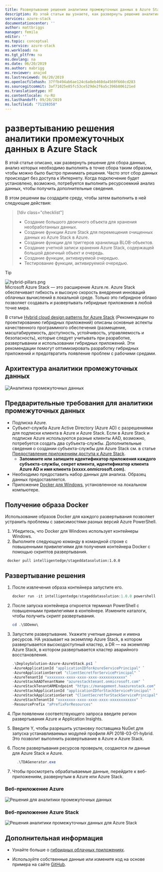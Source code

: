 ```yaml
---
title: Развертывание решения аналитики промежуточных данных в Azure Stack | Документация Майкрософт
description: Из этой статьи вы узнаете, как развернуть решение аналитики промежуточных данных в Azure Stack.
services: azure-stack
documentationcenter: ''
author: mattbriggs
manager: femila
editor: ''
ms.topic: conceptual
ms.service: azure-stack
ms.workload: na
ms.tgt_pltfrm: na
ms.devlang: na
ms.date: 06/20/2019
ms.author: mabrigg
ms.reviewer: anajod
ms.lastreviewed: 06/20/2019
ms.openlocfilehash: 37ffb494ab6ae124c6a0eb460da4569f660cd283
ms.sourcegitcommit: 3af71025e85fc53ce529de2f6a5c396b806121ed
ms.translationtype: HT
ms.contentlocale: ru-RU
ms.lasthandoff: 09/20/2019
ms.locfileid: "71159358"
---
```

# <a name="deploy-a-staged-data-analytics-solution-to-azure-stack"></a>развертыванию решения аналитики промежуточных данных в Azure Stack

В этой статье описано, как развернуть решение для сбора данных, анализ которых необходимо выполнять в точке сбора таким образом, чтобы можно было быстро принимать решения. Часто этот сбор данных происходит без доступа к Интернету. Когда подключение будет установлено, возможно, потребуется выполнить ресурсоемкий анализ данных, чтобы получить дополнительные сведения.

В этом решении вы создадите среду, чтобы затем выполнить в ней следующие действия:

> [!div class="checklist"]
> - Создание большого двоичного объекта для хранения необработанных данных.
> - Создание функции Azure Stack для перемещения очищенных данных из Azure Stack в Azure.
> - Создание функции для триггеров хранилища BLOB-объектов.
> - Создание учетной записи хранения Azure Stack, содержащей большой двоичный объект и очередь.
> - Создание функции, активируемой очередью.
> - Тестирование функции, активируемой очередью.

> [!Tip]  
> ![hybrid-pillars.png](./media/azure-stack-solution-cloud-burst/hybrid-pillars.png)  
> Microsoft Azure Stack — это расширение Azure.re. Azure Stack обеспечивает гибкость и высокую скорость внедрения инноваций облачных вычислений в локальной среде. Только это гибридное облако позволяет создавать и развертывать гибридные приложения в любой точке мира.  
> 
> В статье [Hybrid cloud design patterns for Azure Stack](azure-stack-edge-pattern-overview.md) (Рекомендации по проектированию гибридных приложений) описаны основные аспекты качественного программного обеспечения (размещение, масштабируемость, доступность, устойчивость, управляемость и безопасность), которые следует учитывать при разработке, развертывании и использовании гибридных приложений. Эти рекомендации помогут оптимизировать разработку гибридных приложений и предотвратить появление проблем с рабочими средами.

## <a name="architecture-for-staged-data-analytics"></a>Архитектура аналитики промежуточных данных

![Аналитика промежуточных данных](media/azure-stack-solution-staged-data/image1.png)

## <a name="prerequisites-for-staged-data-analytics"></a>Предварительные требования для аналитики промежуточных данных

  - Подписка Azure.
  - Субъект-служба Azure Active Directory (Azure AD) с разрешениями для подписки клиента в Azure и Azure Stack. Если в Azure Stack и подписке Azure используются разные клиенты AAD, возможно, потребуется создать два субъекта-службы. Дополнительные сведения о создании субъекта-службы для Azure Stack см. в статье [Предоставление приложениям доступа к Azure Stack](https://docs.microsoft.com/azure-stack/user/azure-stack-create-service-principals).
      - **Запомните или запишите идентификатор приложения каждого субъекта-службы, секрет клиента, идентификатор клиента Azure AD и имя клиента (xxxxx.onmicrosoft.com).**
  - Необходимо предоставить набор данных для анализа. Образец данных предоставляется.
  - Приложение [Docker для Windows](https://docs.docker.com/docker-for-windows/), установленное на локальном компьютере.

## <a name="get-the-docker-image"></a>Получение образа Docker

Использование образов Docker для каждого развертывания позволяет устранить проблемы с зависимостями разных версий Azure PowerShell.
1.  Убедитесь, что Docker для Windows использует контейнеры Windows.
2.  Выполните следующую команду в командной строке с повышенными привилегиями для получения контейнера Docker с помощью скриптов развертывания.

```
 docker pull intelligentedge/stageddatasolution:1.0.0
```

## <a name="deploy-the-solution"></a>Развертывание решения

1.  После извлечения образа контейнера запустите его.

      ```powershell  
      docker run -it intelligentedge/stageddatasolution:1.0.0 powershell
      ```

2.  После запуска контейнера откроется терминал PowerShell с повышенными привилегиями в контейнере. Измените каталоги, чтобы получить скрипт развертывания.

      ```powershell  
      cd .\SDDemo\
      ```

3.  Запустите развертывание. Укажите учетные данные и имена ресурсов. HA указывает на экземпляр Azure Stack, в котором развертывается высокодоступный кластер, а DR — на экземпляр Azure Stack, в котором развертывается кластер аварийного восстановления.

      ```powershell
      .\DeploySolution-Azure-AzureStack.ps1 `
      -AzureApplicationId "applicationIDforAzureServicePrincipal" `
      -AzureApplicationSercet "clientSecretforServicePrincipal" `
      -AzureTenantId "xxxxxxxx-xxxx-xxxx-xxxx-xxxxxxxxxxxx" `
      -AzureStackAADTenantName "azurestacktenant.onmicrosoft.com" `
      -AzureStackTenantARMEndpoint "https://management.haazurestack.com" `
      -AzureStackApplicationId "applicationIDforStackServicePrincipal" `
      -AzureStackApplicationSercet "ClientSecretforStackServicePrincipal" `
      -AzureStackTenantId "xxxxxxxx-xxxx-xxxx-xxxx-xxxxxxxxxxxx" `
      -ResourcePrefix "aPrefixForResources"
      ```

1.  При появлении соответствующего запроса введите регион развертывания Azure и Application Insights.

2.  Введите Y, чтобы разрешить установку поставщика NuGet для запуска устанавливаемых модулей профиля API 2018-03-01-hybrid. Это позволит выполнить развертывание в Azure и Azure Stack.

3.  После развертывания ресурсов проверьте, создаются ли данные для Azure Stack и Azure.

    ```powershell  
      .\TDAGenerator.exe
    ```

4.  Чтобы просмотреть обрабатываемые данные, перейдите к веб-приложениям, развернутым в Azure или Azure Stack.

### <a name="azure-web-app"></a>Веб-приложение Azure
 
![Решения для аналитики промежуточных данных](media/azure-stack-solution-staged-data/image2.png)
 
### <a name="azure-stack-web-app"></a>Веб-приложение Azure Stack
 
![Решения аналитики промежуточных данных для Azure Stack](media/azure-stack-solution-staged-data/image3.png)

## <a name="next-steps"></a>Дополнительная информация

  - Узнайте больше о [гибридных облачных приложениях](https://aka.ms/azsdevtutorials).

  - Используйте собственные данные или измените код на основе примера на сайте [GitHub](https://github.com/Azure-Samples/azure-intelligent-edge-patterns).
